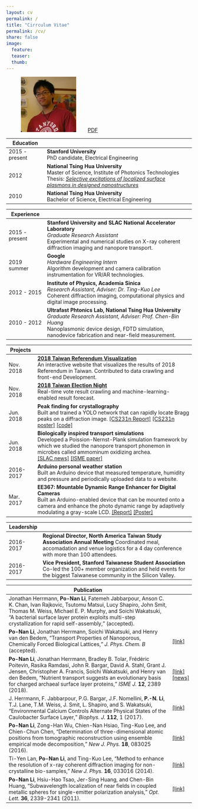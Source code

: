 ```yaml
---
layout: cv
permalink: /
title: "Cirrculum Vitae"
permalink: /cv/
share: false
image:
  feature:
  teaser:
  thumb:
---
```


<figure>
	<img src="/images/ponan.jpg" height="150" width="150" />
	&nbsp;&nbsp;&nbsp;&nbsp;&nbsp;&nbsp;
	<a href="/assets/files/cv_liponan.pdf" class="btn-info">PDF</a>
</figure>


<table>
  <tbody>
    <thead><tr>
      <th><strong>Education</strong></th>
      <th> </th>
    </tr></thead>
    <tr>
      <td>2015 - present</td>
      <td><strong>Stanford University</strong> <br />PhD candidate, Electrical Engineering</td>
    </tr>
    <tr>
      <td>2012</td>
      <td><strong>National Tsing Hua University</strong> <br />Master of Science, Institute of Photonics Technologies
      <br />
      Thesis: <a href="http://hdl.handle.net/11296/ndltd/44437367992248226584" target="_blank"><em>Selective excitations of localized surface plasmons in designed nanostructures</em></a>
      </td>
    </tr>
    <tr>
      <td>2010</td>
      <td><strong>National Tsing Hua University</strong> <br />Bachelor of Science, Electrical Engineering</td>
    </tr>
  </tbody>
</table>

<table>
  <tbody>
    <thead><tr>
      <th><strong>Experience</strong></th>
      <th> </th>
    </tr></thead>
    <tr>
      <td>2015 - present</td>
      <td><strong>Stanford University and SLAC National Accelerator Laboratory</strong>
      <br />
      <em>Graduate Research Assistant</em>
      <br />
      Experimental and numerical studies on X-ray coherent diffraction imaging and nanopore transport.</td>
    </tr>
    <tr>
      <td>2019 summer</td>
      <td><strong>Google</strong>
      <br />
      <em>Hardware Engineering Intern</em>
      <br />
      Algorithm development and camera calibration instrumentation for VR/AR technologies.</td>
    </tr>
    <tr>
      <td>2012 - 2015</td>
      <td><strong>Institute of Physics, Academia Sinica</strong>
      <br />
      <em>Research Assistant, Adviser: Dr. Ting-Kuo Lee</em>
      <br />
      Coherent diffraction imaging, computational physics and digital image processing.</td>
    </tr>
    <tr>
      <td>2010 - 2012</td>
      <td><strong>Ultrafast Phtonics Lab, National Tsing Hua University</strong>
      <br />
      <em>Graduate Research Assistant, Adviser: Prof. Chen-Bin Huang</em>
      <br />
      Nanoplasmonic device design, FDTD simulation, nanodevice fabrication and near-field measurement.</td>
    </tr>
  </tbody>
</table>

<table>
  <tbody>
    <thead><tr>
      <th><strong>Projects</strong></th>
      <th> </th>
    </tr></thead>
    <tr>
      <td>Nov. 2018</td>
      <td><a href="/projects/taiwan-referendum-viz/"><strong>2018 Taiwan Referendum Visualization</strong></a>
      <br />
      An interactive website that visualizes the results of 2018 Referendum in Taiwan. Contributed to data crawling and front-end Development.</td>
    </tr>
    <tr>
      <td>Nov. 2018</td>
      <td><a href="/projects/2018-Taiwan-Election-Night/"><strong>2018 Taiwan Election Night</strong></a>
      <br />
      Real-time vote result crawling and machine-learning-enabled result forecast.</td>
    </tr>
    <tr>
      <td>Jun. 2018</td>
      <td><strong>Peak finding for crystallography</strong>
      <br />
      Built and trained a YOLO network that can rapidly locate Bragg peaks on a diffraction image.
      <a href="http://blog.ponan.li/assets/papers/cs231n_peak-finding-crystallography_li.pdf" target="_blank">[CS231n Report]</a>
      <a href="http://blog.ponan.li/assets/papers/cs231n_poster_li.pdf" target="_blank">[CS231n poster]</a>
      <a href="https://github.com/leeneil/peaknet4psocake" target="_blank">[code]</a>
      </td>
    </tr>
    <tr>
      <td>Jun. 2018</td>
      <td><strong>Biologically inspired transport simulations</strong>
      <br />
      Developed a Poission-Nernst-Plank simulation framework by which we studied the nanopore transport phonemon in microbes called ammominum oxidizing archea.
      <br />
      <a href="https://www6.slac.stanford.edu/news/2018-06-13-slac-stanford-scientists-discover-how-hardy-microbe%E2%80%99s-crystalline-shell-helps-it" target="_blank">[SLAC news]</a>
      <a href="https://www.nature.com/articles/s41396-018-0191-0" target="_blank">[ISME paper]</a>
      </td>
    </tr>
    <tr>
      <td>2016-2017</td>
      <td><strong>Arduino personal weather station</strong>
      <br />
      Built an Arduino device that measured temperature, humidity and pressure and periodically uploaded data to a website.
      </td>
    </tr>
    <tr>
      <td>Mar. 2017</td>
      <td><strong>EE367: Mountable Dynamic Range Enhancer for Digital Cameras</strong>
      <br />
      Built an Arduino-enabled device that can be mounted onto a camera and enhance the photo dynamic range by adaptively modulating a gray-scale LCD.
      <a href="http://stanford.edu/class/ee367/Winter2016/Wu_and_Li_Report.pdf" target="_blank">[Report]</a> <a href="http://stanford.edu/class/ee367/Winter2016/Wu_and_Li_Poster.pdf" target="_blank">[Poster]</a>
      </td>
    </tr>
  </tbody>
</table>


<table>
  <tbody>
    <thead><tr>
      <th><strong>Leadership</strong></th>
      <th> </th>
    </tr></thead>
    <tr>
      <td>2016-2017</td>
      <td><strong>Regional Director, North America Taiwan Study Association Annual Meeting</strong>
      Coordinated meal, accomadation and venue logistics for a 4 day conference with more than 100 attendees.
      </td>
    </tr>
    <tr>
      <td>2016-2017</td>
      <td><strong>Vice President, Stanford Taiwanese Student Association</strong>
      <br />
      Co-led the 100+ member organization and held events for the biggest Taiwanese community in the Silicon Valley.
      </td>
    </tr>
  </tbody>
</table>

<table>
  <tbody>
    <thead><tr>
      <th><strong>Publication</strong></th>
      <th> </th>
    </tr></thead>
    <tr>
      <td>Jonathan Herrmann, <strong>Po-Nan Li</strong>, Fatemeh Jabbarpour, Anson C. K. Chan, Ivan Rajkovic, Tsutomu Matsui, Lucy Shapiro, John Smit, Thomas M. Weiss, Michael E. P. Murphy, and Soichi Wakatsuki, “A bacterial surface layer protein exploits multi-step crystallization for rapid self-assembly,” (accepted).
      </td>
      <td>
      </td>
    </tr>
    <tr>
      <td><strong>Po-Nan Li</strong>, Jonathan Herrmann, Soichi Wakatsuki, and Henry van den Bedem, “Transport Properties of Nanoporous, Chemically Forced Biological Lattices,” <em>J. Phys. Chem. B</em> (accepted).
      </td>
      <td>
      <a href="https://pubs-acs-org.stanford.idm.oclc.org/doi/abs/10.1021/acs.jpcb.9b05882" target="_blank">[link]</a>
      </td>
    </tr>
    <tr>
      <td><strong>Po-Nan Li</strong>, Jonathan Herrmann, Bradley B. Tolar, Frédéric Poitevin, Rasika Ramdasi, John R. Bargar, David A. Stahl, Grant J. Jensen, Christopher A. Francis, Soichi Wakatsuki, and Henry van den Bedem, “Nutrient transport suggests an evolutionary basis for charged archaeal surface layer proteins,” <em>ISME J.</em> <strong>12</strong>, 2389 (2018).
      </td>
      <td><a href="https://www.nature.com/articles/s41396-018-0191-0" target="_blank">[link]</a>
      <br />
      <a href="https://www6.slac.stanford.edu/news/2018-06-13-slac-stanford-scientists-discover-how-hardy-microbe%E2%80%99s-crystalline-shell-helps-it" target="_blank">[news]</a>
      </td>
    </tr>
    <tr>
      <td>J. Herrmann, F. Jabbarpour, P.G. Bargar, J.F. Nomellini, <strong>P.-N. Li</strong>, T.J. Lane, T.M. Weiss, J. Smit, L. Shapiro, and S. Wakatsuki, “Environmental Calcium Controls Alternate Physical States of the Caulobacter Surface Layer,” <em>Biophys. J.</em> <strong>112</strong>, 1 (2017).
      </td>
      <td>
      <a href="http://www.cell.com/biophysj/abstract/S0006-3495(17)30390-9" target="_blank">[link]</a>
      </td>
    </tr>
    <tr>
      <td><strong>Po-Nan Li</strong>, Zong-Han Wu, Chien-Nan Hsiao, Ting-Kuo Lee, and Chien-Chun Chen, “Determination of three-dimensional atomic positions from tomographic reconstruction using ensemble empirical mode decomposition,” <em>New J. Phys. </em> <strong>18</strong>, 083025 (2016).
      </td>
      <td>
      <a href="http://iopscience.iop.org/article/10.1088/1367-2630/18/8/083025" target="_blank">[link]</a>
      </td>
    </tr>
    <tr>
      <td>Ti-Yen Lan, <strong>Po-Nan Li</strong>, and Ting-Kuo Lee, “Method to enhance the resolution of x-ray coherent diffraction imaging for non-crystalline bio-samples,” <em>New J. Phys.</em> <strong>16</strong>, 033016 (2014).
      </td>
      <td>
      <a href="http://iopscience.iop.org/1367-2630/16/3/033016" target="_blank">[link]</a>
      </td>
    </tr>
    <tr>
      <td><strong>Po-Nan Li</strong>, Hsiu-Hao Tsao, Jer-Sing Huang, and Chen-Bin Huang, “Subwavelength localization of near fields in coupled metallic spheres for single-emitter polarization analysis,” <em>Opt. Lett.</em> <strong>36</strong>, 2339-2341 (2011).
      </td>
      <td>
      <a href="http://http://www.opticsinfobase.org/ol/abstract.cfm?uri=ol-36-12-2339" target="_blank">[link]</a>
      </td>
    </tr>
  </tbody>
</table>
